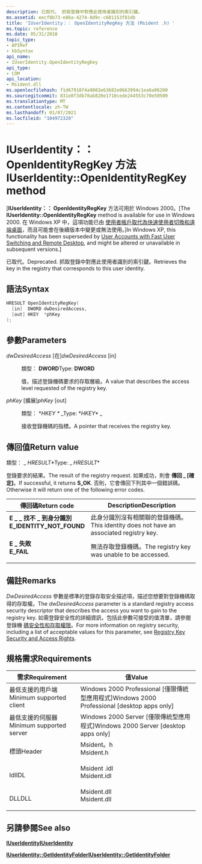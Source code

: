 ```yaml
---
description: 已取代。 抓取登錄中對應此使用者識別的索引鍵。
ms.assetid: eecf8b73-e86a-4274-8d9c-c601153f81db
title: 'IUserIdentity：： OpenIdentityRegKey 方法 (Msident .h) '
ms.topic: reference
ms.date: 05/31/2018
topic_type:
- APIRef
- kbSyntax
api_name:
- IUserIdentity.OpenIdentityRegKey
api_type:
- COM
api_location:
- Msident.dll
ms.openlocfilehash: f1d67918f4a9802e63682e0663994c1ea6a06200
ms.sourcegitcommit: 831e8f3db78ab820e1710cede244553c70e50500
ms.translationtype: MT
ms.contentlocale: zh-TW
ms.lasthandoff: 01/07/2021
ms.locfileid: "104972320"
---
```

# <a name="iuseridentityopenidentityregkey-method"></a><span data-ttu-id="b23ed-104">IUserIdentity：： OpenIdentityRegKey 方法</span><span class="sxs-lookup"><span data-stu-id="b23ed-104">IUserIdentity::OpenIdentityRegKey method</span></span>

<span data-ttu-id="b23ed-105">\[**IUserIdentity：： OpenIdentityRegKey** 方法可用於 Windows 2000。</span><span class="sxs-lookup"><span data-stu-id="b23ed-105">\[The **IUserIdentity::OpenIdentityRegKey** method is available for use in Windows 2000.</span></span> <span data-ttu-id="b23ed-106">在 Windows XP 中，這項功能已由 [使用者帳戶取代為快速使用者切換和遠端桌面](fastuserswitching.md)，而且可能會在後續版本中變更或無法使用。\]</span><span class="sxs-lookup"><span data-stu-id="b23ed-106">In Windows XP, this functionality has been superseded by [User Accounts with Fast User Switching and Remote Desktop](fastuserswitching.md), and might be altered or unavailable in subsequent versions.\]</span></span>

<span data-ttu-id="b23ed-107">已取代。</span><span class="sxs-lookup"><span data-stu-id="b23ed-107">Deprecated.</span></span> <span data-ttu-id="b23ed-108">抓取登錄中對應此使用者識別的索引鍵。</span><span class="sxs-lookup"><span data-stu-id="b23ed-108">Retrieves the key in the registry that corresponds to this user identity.</span></span>

## <a name="syntax"></a><span data-ttu-id="b23ed-109">語法</span><span class="sxs-lookup"><span data-stu-id="b23ed-109">Syntax</span></span>


```C++
HRESULT OpenIdentityRegKey(
  [in]  DWORD dwDesiredAccess,
  [out] HKEY  *phKey
);
```



## <a name="parameters"></a><span data-ttu-id="b23ed-110">參數</span><span class="sxs-lookup"><span data-stu-id="b23ed-110">Parameters</span></span>

<dl> <dt>

<span data-ttu-id="b23ed-111">*dwDesiredAccess* \[在\]</span><span class="sxs-lookup"><span data-stu-id="b23ed-111">*dwDesiredAccess* \[in\]</span></span>
</dt> <dd>

<span data-ttu-id="b23ed-112">類型： **DWORD**</span><span class="sxs-lookup"><span data-stu-id="b23ed-112">Type: **DWORD**</span></span>

<span data-ttu-id="b23ed-113">值，描述登錄機碼要求的存取層級。</span><span class="sxs-lookup"><span data-stu-id="b23ed-113">A value that describes the access level requested of the registry key.</span></span>

</dd> <dt>

<span data-ttu-id="b23ed-114">*phKey* \[擴展\]</span><span class="sxs-lookup"><span data-stu-id="b23ed-114">*phKey* \[out\]</span></span>
</dt> <dd>

<span data-ttu-id="b23ed-115">類型： \**HKEY \** _</span><span class="sxs-lookup"><span data-stu-id="b23ed-115">Type: \**HKEY\** _</span></span>

<span data-ttu-id="b23ed-116">接收登錄機碼的指標。</span><span class="sxs-lookup"><span data-stu-id="b23ed-116">A pointer that receives the registry key.</span></span>

</dd> </dl>

## <a name="return-value"></a><span data-ttu-id="b23ed-117">傳回值</span><span class="sxs-lookup"><span data-stu-id="b23ed-117">Return value</span></span>

<span data-ttu-id="b23ed-118">類型： _ *HRESULT*\*</span><span class="sxs-lookup"><span data-stu-id="b23ed-118">Type: _ *HRESULT*\*</span></span>

<span data-ttu-id="b23ed-119">登錄要求的結果。</span><span class="sxs-lookup"><span data-stu-id="b23ed-119">The result of the registry request.</span></span> <span data-ttu-id="b23ed-120">如果成功，則會 **傳回 \_ [確定]**。</span><span class="sxs-lookup"><span data-stu-id="b23ed-120">If successful, it returns **S\_OK**.</span></span> <span data-ttu-id="b23ed-121">否則，它會傳回下列其中一個錯誤碼。</span><span class="sxs-lookup"><span data-stu-id="b23ed-121">Otherwise it will return one of the following error codes.</span></span>



| <span data-ttu-id="b23ed-122">傳回碼</span><span class="sxs-lookup"><span data-stu-id="b23ed-122">Return code</span></span>                                                                                            | <span data-ttu-id="b23ed-123">Description</span><span class="sxs-lookup"><span data-stu-id="b23ed-123">Description</span></span>                                                        |
|--------------------------------------------------------------------------------------------------------|--------------------------------------------------------------------|
| <dl> <span data-ttu-id="b23ed-124"><dt>**E \_ \_ 找不 \_ 到身分識別**</dt></span><span class="sxs-lookup"><span data-stu-id="b23ed-124"><dt>**E\_IDENTITY\_NOT\_FOUND**</dt></span></span> </dl> | <span data-ttu-id="b23ed-125">此身分識別沒有相關聯的登錄機碼。</span><span class="sxs-lookup"><span data-stu-id="b23ed-125">This identity does not have an associated registry key.</span></span><br/> |
| <dl> <span data-ttu-id="b23ed-126"><dt>**E \_ 失敗**</dt></span><span class="sxs-lookup"><span data-stu-id="b23ed-126"><dt>**E\_FAIL**</dt></span></span> </dl>                 | <span data-ttu-id="b23ed-127">無法存取登錄機碼。</span><span class="sxs-lookup"><span data-stu-id="b23ed-127">The registry key was unable to be accessed.</span></span><br/>             |



 

## <a name="remarks"></a><span data-ttu-id="b23ed-128">備註</span><span class="sxs-lookup"><span data-stu-id="b23ed-128">Remarks</span></span>

<span data-ttu-id="b23ed-129">*DwDesiredAccess* 參數是標準的登錄存取安全描述項，描述您想要對登錄機碼取得的存取權。</span><span class="sxs-lookup"><span data-stu-id="b23ed-129">The *dwDesiredAccess* parameter is a standard registry access security descriptor that describes the access you want to gain to the registry key.</span></span> <span data-ttu-id="b23ed-130">如需登錄安全性的詳細資訊，包括此參數可接受的值清單，請參閱登錄機 [碼安全性和存取權限](../sysinfo/registry-key-security-and-access-rights.md)。</span><span class="sxs-lookup"><span data-stu-id="b23ed-130">For more information on registry security, including a list of acceptable values for this parameter, see [Registry Key Security and Access Rights](../sysinfo/registry-key-security-and-access-rights.md).</span></span>

## <a name="requirements"></a><span data-ttu-id="b23ed-131">規格需求</span><span class="sxs-lookup"><span data-stu-id="b23ed-131">Requirements</span></span>



| <span data-ttu-id="b23ed-132">需求</span><span class="sxs-lookup"><span data-stu-id="b23ed-132">Requirement</span></span> | <span data-ttu-id="b23ed-133">值</span><span class="sxs-lookup"><span data-stu-id="b23ed-133">Value</span></span> |
|-------------------------------------|----------------------------------------------------------------------------------------|
| <span data-ttu-id="b23ed-134">最低支援的用戶端</span><span class="sxs-lookup"><span data-stu-id="b23ed-134">Minimum supported client</span></span><br/> | <span data-ttu-id="b23ed-135">Windows 2000 Professional \[僅限傳統型應用程式\]</span><span class="sxs-lookup"><span data-stu-id="b23ed-135">Windows 2000 Professional \[desktop apps only\]</span></span><br/>                             |
| <span data-ttu-id="b23ed-136">最低支援的伺服器</span><span class="sxs-lookup"><span data-stu-id="b23ed-136">Minimum supported server</span></span><br/> | <span data-ttu-id="b23ed-137">Windows 2000 Server \[僅限傳統型應用程式\]</span><span class="sxs-lookup"><span data-stu-id="b23ed-137">Windows 2000 Server \[desktop apps only\]</span></span><br/>                                   |
| <span data-ttu-id="b23ed-138">標頭</span><span class="sxs-lookup"><span data-stu-id="b23ed-138">Header</span></span><br/>                   | <dl> <span data-ttu-id="b23ed-139"><dt>Msident。h</dt></span><span class="sxs-lookup"><span data-stu-id="b23ed-139"><dt>Msident.h</dt></span></span> </dl>   |
| <span data-ttu-id="b23ed-140">Idl</span><span class="sxs-lookup"><span data-stu-id="b23ed-140">IDL</span></span><br/>                      | <dl> <span data-ttu-id="b23ed-141"><dt>Msident .idl</dt></span><span class="sxs-lookup"><span data-stu-id="b23ed-141"><dt>Msident.idl</dt></span></span> </dl> |
| <span data-ttu-id="b23ed-142">DLL</span><span class="sxs-lookup"><span data-stu-id="b23ed-142">DLL</span></span><br/>                      | <dl> <span data-ttu-id="b23ed-143"><dt>Msident.dll</dt></span><span class="sxs-lookup"><span data-stu-id="b23ed-143"><dt>Msident.dll</dt></span></span> </dl> |



## <a name="see-also"></a><span data-ttu-id="b23ed-144">另請參閱</span><span class="sxs-lookup"><span data-stu-id="b23ed-144">See also</span></span>

<dl> <dt>

[<span data-ttu-id="b23ed-145">**IUserIdentity**</span><span class="sxs-lookup"><span data-stu-id="b23ed-145">**IUserIdentity**</span></span>](iuseridentity.md)
</dt> <dt>

[<span data-ttu-id="b23ed-146">**IUserIdentity::GetIdentityFolder**</span><span class="sxs-lookup"><span data-stu-id="b23ed-146">**IUserIdentity::GetIdentityFolder**</span></span>](iuseridentity-getidentityfolder.md)
</dt> </dl>

 

 
